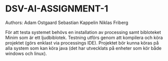 # DSV-AI-ASSIGNMENT-1
Authors:
Adam Ostgaard
Sebastian Kappelin
Niklas Friberg

För att testa systemet behövs en installation av processing samt bibloteket Minim som är ett ljudbiblotek.
Testning utförs genom att kompilera och köra projektet (görs enklast via processings IDE).
Projektet bör kunna köras på alla system som kan köra java (det har utvecklats på enheter som kör både windows och linux).